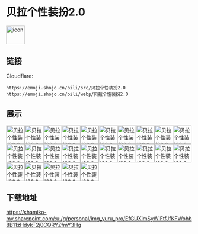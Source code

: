 # 贝拉个性装扮2.0
<img src="https://emoji.shojo.cn/bili/src/贝拉个性装扮2.0/icon.png" width="50" height="50" alt="icon">

## 链接
Cloudflare:
```
https://emoji.shojo.cn/bili/src/贝拉个性装扮2.0
https://emoji.shojo.cn/bili/webp/贝拉个性装扮2.0
```
## 展示
<img src="https://emoji.shojo.cn/bili/src/贝拉个性装扮2.0/贝拉个性装扮2.0-NONONO.png" width="50" height="50" alt="贝拉个性装扮2.0-NONONO"><img src="https://emoji.shojo.cn/bili/src/贝拉个性装扮2.0/贝拉个性装扮2.0-拜拜.png" width="50" height="50" alt="贝拉个性装扮2.0-拜拜"><img src="https://emoji.shojo.cn/bili/src/贝拉个性装扮2.0/贝拉个性装扮2.0-贝极星.png" width="50" height="50" alt="贝拉个性装扮2.0-贝极星"><img src="https://emoji.shojo.cn/bili/src/贝拉个性装扮2.0/贝拉个性装扮2.0-小笨蛋.png" width="50" height="50" alt="贝拉个性装扮2.0-小笨蛋"><img src="https://emoji.shojo.cn/bili/src/贝拉个性装扮2.0/贝拉个性装扮2.0-贝拉碎月.png" width="50" height="50" alt="贝拉个性装扮2.0-贝拉碎月"><img src="https://emoji.shojo.cn/bili/src/贝拉个性装扮2.0/贝拉个性装扮2.0-唱歌.png" width="50" height="50" alt="贝拉个性装扮2.0-唱歌"><img src="https://emoji.shojo.cn/bili/src/贝拉个性装扮2.0/贝拉个性装扮2.0-吃牛肉干.png" width="50" height="50" alt="贝拉个性装扮2.0-吃牛肉干"><img src="https://emoji.shojo.cn/bili/src/贝拉个性装扮2.0/贝拉个性装扮2.0-大聪明.png" width="50" height="50" alt="贝拉个性装扮2.0-大聪明"><img src="https://emoji.shojo.cn/bili/src/贝拉个性装扮2.0/贝拉个性装扮2.0-过载.png" width="50" height="50" alt="贝拉个性装扮2.0-过载"><img src="https://emoji.shojo.cn/bili/src/贝拉个性装扮2.0/贝拉个性装扮2.0-哈哈哈哈哈.png" width="50" height="50" alt="贝拉个性装扮2.0-哈哈哈哈哈"><img src="https://emoji.shojo.cn/bili/src/贝拉个性装扮2.0/贝拉个性装扮2.0-哈喽.png" width="50" height="50" alt="贝拉个性装扮2.0-哈喽"><img src="https://emoji.shojo.cn/bili/src/贝拉个性装扮2.0/贝拉个性装扮2.0-晃悠悠.png" width="50" height="50" alt="贝拉个性装扮2.0-晃悠悠"><img src="https://emoji.shojo.cn/bili/src/贝拉个性装扮2.0/贝拉个性装扮2.0-剑来.png" width="50" height="50" alt="贝拉个性装扮2.0-剑来"><img src="https://emoji.shojo.cn/bili/src/贝拉个性装扮2.0/贝拉个性装扮2.0-健身.png" width="50" height="50" alt="贝拉个性装扮2.0-健身"><img src="https://emoji.shojo.cn/bili/src/贝拉个性装扮2.0/贝拉个性装扮2.0-拉伸.png" width="50" height="50" alt="贝拉个性装扮2.0-拉伸"><img src="https://emoji.shojo.cn/bili/src/贝拉个性装扮2.0/贝拉个性装扮2.0-拉手摧花.png" width="50" height="50" alt="贝拉个性装扮2.0-拉手摧花"><img src="https://emoji.shojo.cn/bili/src/贝拉个性装扮2.0/贝拉个性装扮2.0-你再想想.png" width="50" height="50" alt="贝拉个性装扮2.0-你再想想"><img src="https://emoji.shojo.cn/bili/src/贝拉个性装扮2.0/贝拉个性装扮2.0-起床啦.png" width="50" height="50" alt="贝拉个性装扮2.0-起床啦"><img src="https://emoji.shojo.cn/bili/src/贝拉个性装扮2.0/贝拉个性装扮2.0-日程表.png" width="50" height="50" alt="贝拉个性装扮2.0-日程表"><img src="https://emoji.shojo.cn/bili/src/贝拉个性装扮2.0/贝拉个性装扮2.0-天鹅小贝拉.png" width="50" height="50" alt="贝拉个性装扮2.0-天鹅小贝拉"><img src="https://emoji.shojo.cn/bili/src/贝拉个性装扮2.0/贝拉个性装扮2.0-兔兔拳.png" width="50" height="50" alt="贝拉个性装扮2.0-兔兔拳"><img src="https://emoji.shojo.cn/bili/src/贝拉个性装扮2.0/贝拉个性装扮2.0-委屈小贝拉.png" width="50" height="50" alt="贝拉个性装扮2.0-委屈小贝拉"><img src="https://emoji.shojo.cn/bili/src/贝拉个性装扮2.0/贝拉个性装扮2.0-我们是.png" width="50" height="50" alt="贝拉个性装扮2.0-我们是"><img src="https://emoji.shojo.cn/bili/src/贝拉个性装扮2.0/贝拉个性装扮2.0-小胡子.png" width="50" height="50" alt="贝拉个性装扮2.0-小胡子"><img src="https://emoji.shojo.cn/bili/src/贝拉个性装扮2.0/贝拉个性装扮2.0-要相信光.png" width="50" height="50" alt="贝拉个性装扮2.0-要相信光">

## 下载地址

https://shamiko-my.sharepoint.com/:u:/g/personal/img_yuru_pro/EfGUXimSyWlFtfJfKFWohb8B11zHdykT2j0CQRYZfmY3Hg